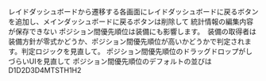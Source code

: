 レイドダッシュボードから遷移する各画面にレイドダッシュボードに戻るボタンを追加し、メインダッシュボードに戻るボタンは削除して
統計情報の編集内容が保存できない
ポジション間優先順位は装備にも影響します。　装備の取得者は装備方針が零式かどうか、ポジション間優先順位が高いかどうかで判定されます。判定ロジックを見直して。
ポジション間優先順位のドラッグドロップがしづらいUIを見直して
ポジション間優先順位のデフォルトの並びはD1D2D3D4MTSTH1H2